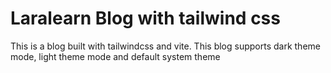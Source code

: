 # Laralearn Blog with tailwind css
This is a blog built with tailwindcss and vite. This blog supports dark theme mode, light theme mode and default system theme
